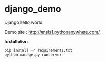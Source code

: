 # django_demo
Django hello world 

Demo site : http://unsis1.pythonanywhere.com/

**Installation**

```
pip install -r requirements.txt
python manage.py runserver
```

